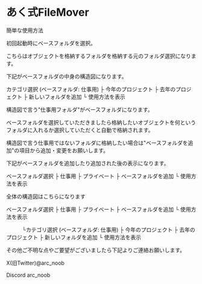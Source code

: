 # あく式FileMover
簡単な使用方法

初回起動時にベースフォルダを選択。

こちらはオブジェクトを格納するフォルダを格納する元のフォルダ選択になります。

下記がベースフォルダの中身の構造図になります。

カテゴリ選択 (ベースフォルダ: 仕事用)
├ 今年のプロジェクト
├ 去年のプロジェクト
├ 新しいフォルダを追加
└ 使用方法を表示

構造図で言う"仕事用フォルダ"がベースフォルダになります。

ベースフォルダを選択していただきましたら格納したいオブジェクトを何というフォルダに入れるか選択していただくと自動で格納されます。



構造図で言う仕事用ではないフォルダに格納したい場合は"ベースフォルダを追加"の項目から追加・変更をお願いします。

下記がベースフォルダを追加したり追加された後の表示になります。

ベースフォルダ選択
├ 仕事用
├ プライベート 
├ ベースフォルダを追加
└ 使用方法を表示



全体の構造図はこちらになります

ベースフォルダ選択
├ 仕事用
├ プライベート 
├ ベースフォルダを追加
└ 使用方法を表示

　　　└カテゴリ選択 (ベースフォルダ: 仕事用)
	├ 今年のプロジェクト
	├ 去年のプロジェクト
	├ 新しいフォルダを追加
	└ 使用方法を表示





その他ご不明な点やご要望がございましたら下記よりご連絡お願いします。

X(旧Twitter)@arc_noob

Discord  arc_noob
